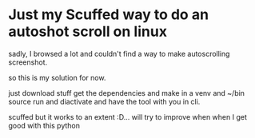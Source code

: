 # Just my Scuffed way to do an autoshot scroll on linux

sadly, I browsed a lot and couldn't find a way to make autoscrolling screenshot.

so this is my solution for now.

just download stuff get the dependencies and make in a venv and ~/bin source run and diactivate and have the tool with you in cli.


scuffed but it works to an extent :D... will try to improve when when I get good with this python
